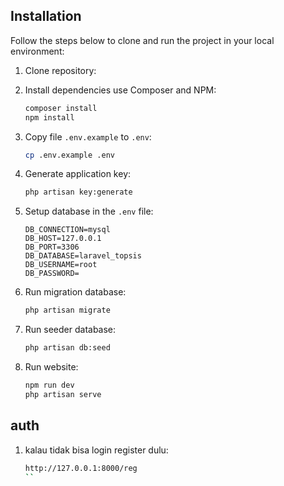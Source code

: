 
## Installation

Follow the steps below to clone and run the project in your local environment:

1. Clone repository:

2. Install dependencies use Composer and NPM:

    ```bash
    composer install
    npm install
    ```

3. Copy file `.env.example` to `.env`:

    ```bash
    cp .env.example .env
    ```

4. Generate application key:

    ```bash
    php artisan key:generate
    ```

5. Setup database in the `.env` file:

    ```plaintext
    DB_CONNECTION=mysql
    DB_HOST=127.0.0.1
    DB_PORT=3306
    DB_DATABASE=laravel_topsis
    DB_USERNAME=root
    DB_PASSWORD=
    ```

6. Run migration database:

    ```bash
    php artisan migrate
    ```

7. Run seeder database:

    ```bash
    php artisan db:seed
    ```


8. Run website:

    ```bash
    npm run dev
    php artisan serve
    ```

## auth


1. kalau tidak bisa login register dulu:

    ```bash
    http://127.0.0.1:8000/reg
    ``
